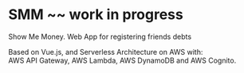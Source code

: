 # SMM ~~ work in progress
Show Me Money. 
Web App for registering friends debts

Based on Vue.js, and Serverless Architecture on AWS with:  
AWS API Gateway, AWS Lambda, AWS DynamoDB and AWS Cognito.
